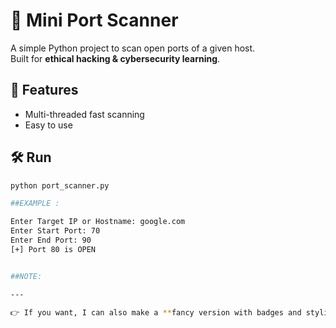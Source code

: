 # 🔎 Mini Port Scanner

A simple Python project to scan open ports of a given host.  
Built for **ethical hacking & cybersecurity learning**.

## 🚀 Features
- Multi-threaded fast scanning  
- Easy to use  

## 🛠️ Run
```bash
python port_scanner.py

##EXAMPLE :

Enter Target IP or Hostname: google.com
Enter Start Port: 70
Enter End Port: 90
[+] Port 80 is OPEN


##NOTE: 

---

👉 If you want, I can also make a **fancy version with badges and styling** so your GitHub repo looks more professional. Would you like me to prepare that?
